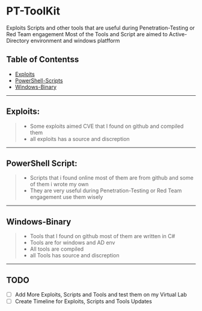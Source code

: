 # PT-ToolKit
Exploits Scripts and other tools that are useful during Penetration-Testing or Red Team engagement
Most of the Tools and Script are aimed to Active-Directory environment and windows platfform 


## Table of Contentss
- [Exploits](Exploits/#README.md)
- [PowerShell-Scripts](PowerShell-Scripts/#README.md)
- [Windows-Binary](Windows-Binary/#README.md)

---

## Exploits: 
> - Some exploits aimed CVE that I found on github and compiled them <br>
> - all exploits has a source and discreption 

---

## PowerShell Script:
> - Scripts that i found online most of them are from github and some of them i wrote my own <br>
> - They are very useful during  Penetration-Testing or Red Team engagement use them wisely

---

## Windows-Binary
> - Tools that I found on github most of them are written in C#
> - Tools are for windows and AD env 
> - All tools are compiled
> - all Tools has source and discreption 

--------

## TODO
- [ ] Add More Exploits, Scripts and Tools and test them on my Virtual Lab
- [ ] Create Timeline for Exploits, Scripts and Tools Updates
